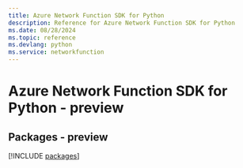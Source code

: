 ```yaml
---
title: Azure Network Function SDK for Python
description: Reference for Azure Network Function SDK for Python
ms.date: 08/28/2024
ms.topic: reference
ms.devlang: python
ms.service: networkfunction
---
```

# Azure Network Function SDK for Python - preview
## Packages - preview
[!INCLUDE [packages](network-function-index.md)]